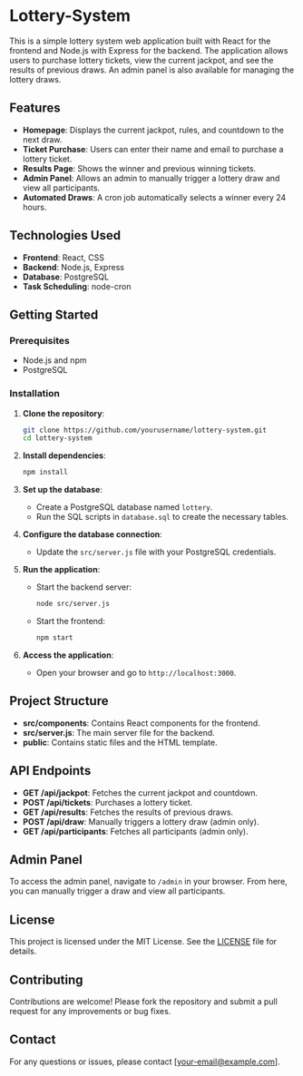 # Lottery-System

This is a simple lottery system web application built with React for the frontend and Node.js with Express for the backend. The application allows users to purchase lottery tickets, view the current jackpot, and see the results of previous draws. An admin panel is also available for managing the lottery draws.

## Features

- **Homepage**: Displays the current jackpot, rules, and countdown to the next draw.
- **Ticket Purchase**: Users can enter their name and email to purchase a lottery ticket.
- **Results Page**: Shows the winner and previous winning tickets.
- **Admin Panel**: Allows an admin to manually trigger a lottery draw and view all participants.
- **Automated Draws**: A cron job automatically selects a winner every 24 hours.

## Technologies Used

- **Frontend**: React, CSS
- **Backend**: Node.js, Express
- **Database**: PostgreSQL
- **Task Scheduling**: node-cron

## Getting Started

### Prerequisites

- Node.js and npm
- PostgreSQL

### Installation

1. **Clone the repository**:
   ```bash
   git clone https://github.com/yourusername/lottery-system.git
   cd lottery-system
   ```

2. **Install dependencies**:
   ```bash
   npm install
   ```

3. **Set up the database**:
   - Create a PostgreSQL database named `lottery`.
   - Run the SQL scripts in `database.sql` to create the necessary tables.

4. **Configure the database connection**:
   - Update the `src/server.js` file with your PostgreSQL credentials.

5. **Run the application**:
   - Start the backend server:
     ```bash
     node src/server.js
     ```
   - Start the frontend:
     ```bash
     npm start
     ```

6. **Access the application**:
   - Open your browser and go to `http://localhost:3000`.

## Project Structure

- **src/components**: Contains React components for the frontend.
- **src/server.js**: The main server file for the backend.
- **public**: Contains static files and the HTML template.

## API Endpoints

- **GET /api/jackpot**: Fetches the current jackpot and countdown.
- **POST /api/tickets**: Purchases a lottery ticket.
- **GET /api/results**: Fetches the results of previous draws.
- **POST /api/draw**: Manually triggers a lottery draw (admin only).
- **GET /api/participants**: Fetches all participants (admin only).

## Admin Panel

To access the admin panel, navigate to `/admin` in your browser. From here, you can manually trigger a draw and view all participants.

## License

This project is licensed under the MIT License. See the [LICENSE](LICENSE) file for details.

## Contributing

Contributions are welcome! Please fork the repository and submit a pull request for any improvements or bug fixes.

## Contact

For any questions or issues, please contact [your-email@example.com].
